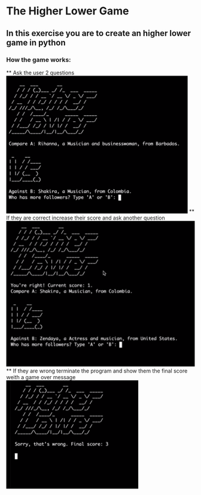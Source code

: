 # The Higher Lower Game
## In this exercise you are to create an higher lower game in python

### How the game works:
** Ask the user 2 questions
![Case One](https://github.com/Manuel-7tin/Exercises/blob/main/gamess1.png)
** If they are correct increase their score and ask another question
![Case Two](https://github.com/Manuel-7tin/Exercises/blob/main/gamess2.png)
** If they are wrong terminate the program and show them the final score weith a game over message
![Case Three](https://github.com/Manuel-7tin/Exercises/blob/main/gamess3.png)
